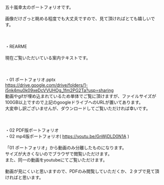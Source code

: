 五十嵐幸太のポートフォリオです。<br>
<br>
画像だけざっと眺める程度でも大丈夫ですので、見て頂ければとても嬉しいです。<br>
<br>
<br>
<br>
・REARME<br>
<br>
現在ご覧いただいている案内テキストです。<br>
<br>
<br>
<br>
・01 ポートフォリオ.pptx<br>
https://drive.google.com/drive/folders/1-i5nk4mu0k09xeDcVVUHOg_1fm2PG2Ta?usp=sharing <br>
動画やgifが埋め込まれているため単体でご覧に頂けますが、ファイルサイズが100GB以上ですので上記のgoogleドライブへのURLが置いてあります。<br>
大変申し訳ございませんが、ダウンロードしてご覧いただければ幸いです。<br>
<br>
<br>
<br>
・02 PDF版ポートフォリオ<br>
・02 mp4版ポートフォリオ( https://youtu.be/GnWjDLD0N1A )<br>
<br>
「01 ポートフォリオ」から動画のみ分離したものになります。<br>
サイズが大きくないのでブラウザで閲覧いただけます。<br>
また、同一の動画をyoutubeにてご覧いただけます。<br>
<br>
動画が見にくいと思いますので、PDFのみ閲覧していただくか、２タブで見て頂ければと思います。<br>
